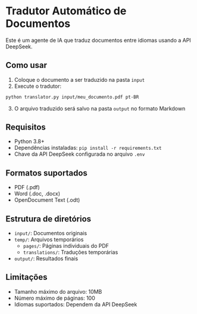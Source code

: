 # Tradutor Automático de Documentos

Este é um agente de IA que traduz documentos entre idiomas usando a API DeepSeek.

## Como usar

1. Coloque o documento a ser traduzido na pasta `input`
2. Execute o tradutor:

```bash
python translator.py input/meu_documento.pdf pt-BR
```

3. O arquivo traduzido será salvo na pasta `output` no formato Markdown

## Requisitos

- Python 3.8+
- Dependências instaladas: `pip install -r requirements.txt`
- Chave da API DeepSeek configurada no arquivo `.env`

## Formatos suportados

- PDF (.pdf)
- Word (.doc, .docx)
- OpenDocument Text (.odt)

## Estrutura de diretórios

- `input/`: Documentos originais
- `temp/`: Arquivos temporários
  - `pages/`: Páginas individuais do PDF
  - `translations/`: Traduções temporárias
- `output/`: Resultados finais

## Limitações

- Tamanho máximo do arquivo: 10MB
- Número máximo de páginas: 100
- Idiomas suportados: Dependem da API DeepSeek
